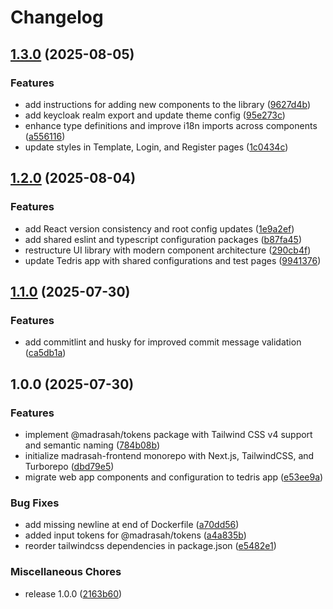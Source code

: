 # Changelog

## [1.3.0](https://github.com/amel-tech/madrasah-frontend/compare/v1.2.0...v1.3.0) (2025-08-05)

### Features

- add instructions for adding new components to the library ([9627d4b](https://github.com/amel-tech/madrasah-frontend/commit/9627d4b50b37e0bcb603e8492f6d3864ceeae37b))
- add keycloak realm export and update theme config ([95e273c](https://github.com/amel-tech/madrasah-frontend/commit/95e273cf6d06d8a21f9e906e20e68265f0c331f7))
- enhance type definitions and improve i18n imports across components ([a556116](https://github.com/amel-tech/madrasah-frontend/commit/a556116b54e8e76165e06ff18d113c722cebdf7d))
- update styles in Template, Login, and Register pages ([1c0434c](https://github.com/amel-tech/madrasah-frontend/commit/1c0434cc10faeddf49522167d998b4a339aa2e97))

## [1.2.0](https://github.com/amel-tech/madrasah-frontend/compare/v1.1.0...v1.2.0) (2025-08-04)

### Features

- add React version consistency and root config updates ([1e9a2ef](https://github.com/amel-tech/madrasah-frontend/commit/1e9a2ef7c0c686ca32fa06d4bc13e3ae67cdee20))
- add shared eslint and typescript configuration packages ([b87fa45](https://github.com/amel-tech/madrasah-frontend/commit/b87fa458f6519ca9407626201f881b59732106c4))
- restructure UI library with modern component architecture ([290cb4f](https://github.com/amel-tech/madrasah-frontend/commit/290cb4f4631973970bae3f55a9e7b7f5c395e0a2))
- update Tedris app with shared configurations and test pages ([9941376](https://github.com/amel-tech/madrasah-frontend/commit/99413769e597bcea7c3266377dc138eaa47bd204))

## [1.1.0](https://github.com/amel-tech/madrasah-frontend/compare/v1.0.0...v1.1.0) (2025-07-30)

### Features

- add commitlint and husky for improved commit message validation ([ca5db1a](https://github.com/amel-tech/madrasah-frontend/commit/ca5db1a2af444bc3527576a3cc00b929a1f951f6))

## 1.0.0 (2025-07-30)

### Features

- implement @madrasah/tokens package with Tailwind CSS v4 support and semantic naming ([784b08b](https://github.com/amel-tech/madrasah-frontend/commit/784b08b3808acec2f5928577fee22a12f3f52d70))
- initialize madrasah-frontend monorepo with Next.js, TailwindCSS, and Turborepo ([dbd79e5](https://github.com/amel-tech/madrasah-frontend/commit/dbd79e5caa8ac10b9a0099e49bd3c9d131a64c8a))
- migrate web app components and configuration to tedris app ([e53ee9a](https://github.com/amel-tech/madrasah-frontend/commit/e53ee9a2dcca38e1318a11ef229b0b39fdb19f07))

### Bug Fixes

- add missing newline at end of Dockerfile ([a70dd56](https://github.com/amel-tech/madrasah-frontend/commit/a70dd563df778efc9ee4b2e9cf62f88d7669410a))
- added input tokens for @madrasah/tokens ([a4a835b](https://github.com/amel-tech/madrasah-frontend/commit/a4a835b3689a2cf43c22b6354b2ecf03abef896e))
- reorder tailwindcss dependencies in package.json ([e5482e1](https://github.com/amel-tech/madrasah-frontend/commit/e5482e189b37ba93b3b22f92c01426c20b51fae2))

### Miscellaneous Chores

- release 1.0.0 ([2163b60](https://github.com/amel-tech/madrasah-frontend/commit/2163b609d7bb8e36133d891cf3f297f1bceb8239))
